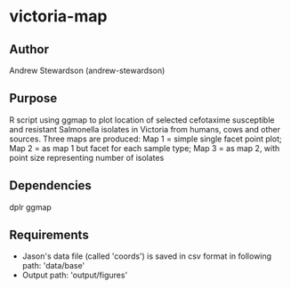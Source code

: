 # victoria-map

## Author

Andrew Stewardson (andrew-stewardson)

## Purpose

R script using ggmap to plot location of selected cefotaxime susceptible and resistant Salmonella isolates in Victoria from humans, cows and other sources. Three maps are produced: Map 1 = simple single facet point plot; Map 2 = as map 1 but facet for each sample type; Map 3 = as map 2, with point size representing number of isolates

## Dependencies

dplr
ggmap

## Requirements

- Jason's data file (called 'coords') is saved in csv format in following path: 'data/base'
- Output path: 'output/figures'
